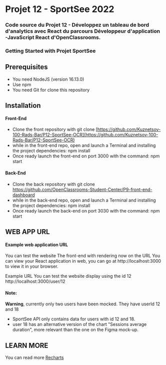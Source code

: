 # Projet 12 - SportSee 2022

### Code source du Projet 12 - Développez un tableau de bord d'analytics avec React du parcours Développeur d'application -JavaScript React d'OpenClassrooms.

### Getting Started with Projet SportSee

## Prerequisites

- You need NodeJS (version 16.13.0)
- Use npm
- You need Git for clone this repository

## Installation

#### **Front-End**

- Clone the front repository with git clone [https://github.com/Kuznetsov-100-Rads-Bar/P12-SportSee-OCR](https://github.com/Kuznetsov-100-Rads-Bar/P12-SportSee-OCR)
- while in the front-end repo, open and launch a Terminal and installing the project dependencies: npm install
- Once ready launch the front-end on port 3000 with the command: npm start

#### **Back-End**

- Clone the back repository with git clone https://github.com/OpenClassrooms-Student-Center/P9-front-end-dashboard
- while in the back-end repo, open and launch a Terminal and installing the project dependencies: npm install
- Once ready launch the back-end on port 3030 with the command: npm start

## WEB APP URL

#### Example web application URL

You can test the website
The front-end with rendering now on the URL
You can view your React application in web, you can go at http://localhost:3000 to view it in your browser.

Example URL
You can test the website display using the id 12 http://localhost:3000/user/12

#### Note:

**Warning**, currently only two users have been mocked. They have userId 12 and 18

- SportSee API only contains data for users with id 12 and 18.
- user 18 has an alternative version of the chart "Sessions average duration", more relevant than the one on the Figma mock-up.

## LEARN MORE

You can read more
[Recharts](https://recharts.org/en-US)
